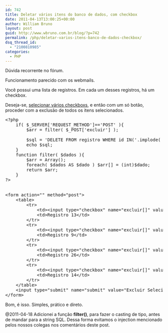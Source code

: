 ```yaml
---
id: 742
title: Deletar vários itens do banco de dados, com checkbox
date: 2011-04-13T13:00:25+00:00
author: William Bruno
layout: post
guid: http://www.wbruno.com.br/blog/?p=742
permalink: /php/deletar-varios-itens-banco-de-dados-checkbox/
dsq_thread_id:
  - "2100810985"
categories:
  - PHP
---
```

Dúvida recorrente no fórum.

Funcionamento parecido com os webmails.
  
Você possui uma lista de registros. Em cada um desses registros, há um checkbox.

Deseja-se, [selecionar vários checkboxs](http://www.wbruno.com.br/2011/03/20/selecionar-todos-checkb-ao-clicar-em-um-selecionar-check-ao-clicar-em-linha/), e então com um só botão, proceder com a exclusão de todos os itens selecionados.
  
<!--more-->

<pre name="code" class="php">&lt;?php
	if( $_SERVER['REQUEST_METHOD']=='POST' ){
		$arr = filter( $_POST['excluir'] );

		$sql = 'DELETE FROM registro WHERE id IN('.implode( ',', $arr ).')';
		echo $sql;
	}
	function filter( $dados ){
		$arr = Array();
		foreach( $dados AS $dado ) $arr[] = (int)$dado;
		return $arr;
	}
?>


&lt;form action="" method="post">
	&lt;table>
		&lt;tr>
			&lt;td>&lt;input type="checkbox" name="excluir[]" value="13" />&lt;/td>
			&lt;td>Registro 13&lt;/td>
		&lt;/tr>
		&lt;tr>
			&lt;td>&lt;input type="checkbox" name="excluir[]" value="9" />&lt;/td>
			&lt;td>Registro 9&lt;/td>
		&lt;/tr>
		&lt;tr>
			&lt;td>&lt;input type="checkbox" name="excluir[]" value="26" />&lt;/td>
			&lt;td>Registro 26&lt;/td>
		&lt;/tr>
		&lt;tr>
			&lt;td>&lt;input type="checkbox" name="excluir[]" value="14" />&lt;/td>
			&lt;td>Registro 14&lt;/td>
		&lt;/tr>
	&lt;/table>
	&lt;input type="submit" name="submit" value="Excluir Selecionados" />
&lt;/form>
</pre>

Bom, é isso. Simples, prático e direto.

@2011-04-18 Adicionei a função **filter()**, para fazer o casting de tipo, antes de mandar para a string SQL. Dessa forma evitamos o injection mencionado pelos nossos colegas nos comentários deste post.
